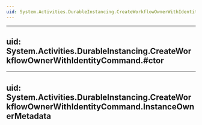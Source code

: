 ```yaml
---
uid: System.Activities.DurableInstancing.CreateWorkflowOwnerWithIdentityCommand
---
```


---
uid: System.Activities.DurableInstancing.CreateWorkflowOwnerWithIdentityCommand.#ctor
---

---
uid: System.Activities.DurableInstancing.CreateWorkflowOwnerWithIdentityCommand.InstanceOwnerMetadata
---
